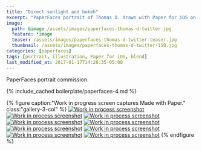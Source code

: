 ```yaml
---
title: "Direct sunlight and bokeh"
excerpt: "PaperFaces portrait of Thomas D. drawn with Paper for iOS on an iPad."
image: 
  path: &image /assets/images/paperfaces-thomas-d-twitter.jpg 
  feature: *image
  teaser: /assets/images/paperfaces-thomas-d-twitter-teaser.jpg
  thumbnail: /assets/images/paperfaces-thomas-d-twitter-150.jpg
categories: [paperfaces]
tags: [portrait, illustration, Paper for iOS, blend]
last_modified_at: 2017-01-17T14:26:35-05:00
---
```


PaperFaces portrait commission.

{% include_cached boilerplate/paperfaces-4.md %}

{% figure caption:"Work in progress screen captures Made with Paper." class:"gallery-3-col" %}
[![Work in process screenshot](/assets/images/paperfaces-thomas-d-process-1-600.jpg)](/assets/images/paperfaces-thomas-d-process-1-lg.jpg)
[![Work in process screenshot](/assets/images/paperfaces-thomas-d-process-2-600.jpg)](/assets/images/paperfaces-thomas-d-process-2-lg.jpg)
[![Work in process screenshot](/assets/images/paperfaces-thomas-d-process-3-600.jpg)](/assets/images/paperfaces-thomas-d-process-3-lg.jpg)
[![Work in process screenshot](/assets/images/paperfaces-thomas-d-process-4-600.jpg)](/assets/images/paperfaces-thomas-d-process-4-lg.jpg)
[![Work in process screenshot](/assets/images/paperfaces-thomas-d-process-5-600.jpg)](/assets/images/paperfaces-thomas-d-process-5-lg.jpg)
[![Work in process screenshot](/assets/images/paperfaces-thomas-d-process-6-600.jpg)](/assets/images/paperfaces-thomas-d-process-6-lg.jpg)
[![Work in process screenshot](/assets/images/paperfaces-thomas-d-process-7-600.jpg)](/assets/images/paperfaces-thomas-d-process-7-lg.jpg)
[![Work in process screenshot](/assets/images/paperfaces-thomas-d-process-8-600.jpg)](/assets/images/paperfaces-thomas-d-process-8-lg.jpg)
[![Work in process screenshot](/assets/images/paperfaces-thomas-d-process-9-600.jpg)](/assets/images/paperfaces-thomas-d-process-9-lg.jpg)
{% endfigure %}
